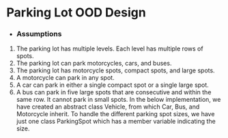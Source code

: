# Parking Lot OOD Design

- ### Assumptions

1. The parking lot has multiple levels. Each level has multiple rows of spots. 
2. The parking lot can park motorcycles, cars, and buses. 
3. The parking lot has motorcycle spots, compact spots, and large spots. 
4. A motorcycle can park in any spot. 
5. A car can park in either a single compact spot or a single large spot. 
6. A bus can park in five large spots that are consecutive and within the same row. It cannot park in small spots. In the below implementation, we have created an abstract class Vehicle, from which Car, Bus, and Motorcycle inherit. To handle the different parking spot sizes, we have just one class ParkingSpot which has a member variable indicating the size. 